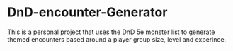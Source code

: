# DnD-encounter-Generator
This is a personal project that uses the DnD 5e monster list to generate themed encounters based around a player group size, level and experince.
